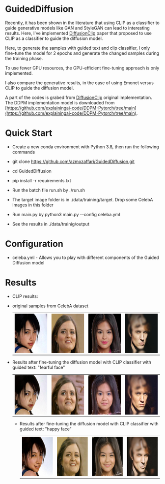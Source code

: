 # GuidedDiffusion

Recently, it has been shown in the literature that using CLIP as a classifier to guide generative models like GAN and StyleGAN can lead to interesting results. Here, I've implemented [DiffusionClip](https://github.com/gwang-kim/DiffusionCLIP) paper that proposed to use CLIP as a classifier to guide the diffusion model.

Here, to generate the samples with guided text and clip classifier,  I only fine-tune the model for 2 epochs and generate the changed samples during the training phase.

To use fewer GPU resources, the GPU-efficient fine-tuning approach is only implemented.

I also compare the generative results, in the case of using Emonet versus CLIP to guide the diffusion model.

A part of the codes is grabed from [DiffusionClip](https://github.com/gwang-kim/DiffusionCLIP) original implementation. The DDPM implementation model is downloaded from [https://github.com/explainingai-code/DDPM-Pytorch/tree/main](https://github.com/explainingai-code/DDPM-Pytorch/tree/main).

# Quick Start

* Create a new conda environment with Python 3.8, then run the following commands

* git clone https://github.com/azmozaffari/GuidedDiffusion.git

* cd GuidedDiffusion

* pip install -r requirements.txt

* Run the batch file run.sh by ./run.sh

* The target image folder is in ./data/training/target. Drop some CelebA images in this folder

* Run main.py by python3 main.py --config celeba.yml

* See the results in ./data/trainig/output
   
# Configuration
* celeba.yml - Allows you to play with different components of the Guided Diffusion model

# Results
* CLIP results:
* original samples from CelebA dataset

  <table>
  <tr>
    <td> <img src="./images/source/00007.jpg"  alt="1" width = 128px height = 128px ></td>
    <td> <img src="./images/source/00008.jpg"  alt="2" width = 128px height = 128px ></td>
    <td> <img src="./images/source/00028.jpg"  alt="3" width = 128px height = 128px ></td>
    <td> <img src="./images/source/00045.jpg"  alt="4" width = 128px height = 128px ></td>
   </tr> 
  </table>

* Results after fine-tuning the diffusion model with CLIP classifier with guided text: "fearful face"
  <table>

     <tr>
    <td> <img src="./images/clipfear/00007.jpg"  alt="1" width = 128px height = 128px ></td>
    <td> <img src="./images/clipfear/00008.jpg"  alt="2" width = 128px height = 128px ></td>
    <td> <img src="./images/clipfear/00028.jpg"  alt="3" width = 128px height = 128px ></td>
    <td> <img src="./images/clipfear/00045.jpg"  alt="4" width = 128px height = 128px ></td>
   </tr> 
  
</table>


* Results after fine-tuning the diffusion model with CLIP classifier with guided text: "happy face"
  <table>
     <tr>
    <td> <img src="./images/cliphappy/00007.jpg"  alt="1" width = 128px height = 128px ></td>
    <td> <img src="./images/cliphappy/00008.jpg"  alt="2" width = 128px height = 128px ></td>
    <td> <img src="./images/cliphappy/00028.jpg"  alt="3" width = 128px height = 128px ></td>
    <td> <img src="./images/cliphappy/00045.jpg"  alt="4" width = 128px height = 128px ></td>
   </tr> 

</table>



